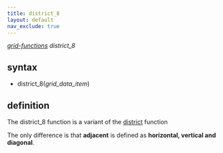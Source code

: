 ```yaml
---
title: district_8
layout: default
nav_exclude: true
---
```

*[grid-functions](grid-functions) district_8*

## syntax

- district_8(*grid_data_item*)

## definition

The district_8 function is a variant of the [district](district) function

The only difference is that **adjacent** is defined as **horizontal, vertical and diagonal**.